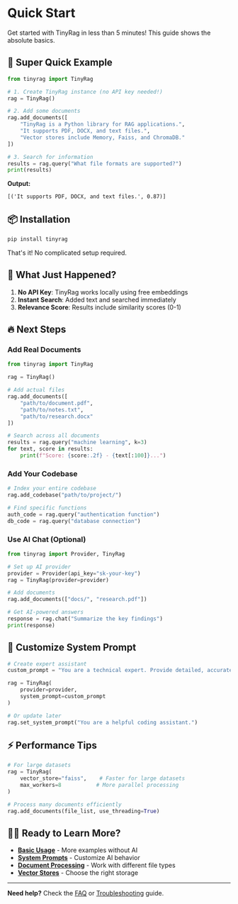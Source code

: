 # Quick Start

Get started with TinyRag in less than 5 minutes! This guide shows the absolute basics.

## 🚀 Super Quick Example

```python
from tinyrag import TinyRag

# 1. Create TinyRag instance (no API key needed!)
rag = TinyRag()

# 2. Add some documents
rag.add_documents([
    "TinyRag is a Python library for RAG applications.",
    "It supports PDF, DOCX, and text files.",
    "Vector stores include Memory, Faiss, and ChromaDB."
])

# 3. Search for information
results = rag.query("What file formats are supported?")
print(results)
```

**Output:**
```
[('It supports PDF, DOCX, and text files.', 0.87)]
```

## 📦 Installation

```bash
pip install tinyrag
```

That's it! No complicated setup required.

## 🎯 What Just Happened?

1. **No API Key**: TinyRag works locally using free embeddings
2. **Instant Search**: Added text and searched immediately
3. **Relevance Score**: Results include similarity scores (0-1)

## 🔥 Next Steps

### Add Real Documents

```python
from tinyrag import TinyRag

rag = TinyRag()

# Add actual files
rag.add_documents([
    "path/to/document.pdf",
    "path/to/notes.txt",
    "path/to/research.docx"
])

# Search across all documents
results = rag.query("machine learning", k=3)
for text, score in results:
    print(f"Score: {score:.2f} - {text[:100]}...")
```

### Add Your Codebase

```python
# Index your entire codebase
rag.add_codebase("path/to/project/")

# Find specific functions
auth_code = rag.query("authentication function")
db_code = rag.query("database connection")
```

### Use AI Chat (Optional)

```python
from tinyrag import Provider, TinyRag

# Set up AI provider
provider = Provider(api_key="sk-your-key")
rag = TinyRag(provider=provider)

# Add documents
rag.add_documents(["docs/", "research.pdf"])

# Get AI-powered answers
response = rag.chat("Summarize the key findings")
print(response)
```

## 🎨 Customize System Prompt

```python
# Create expert assistant
custom_prompt = "You are a technical expert. Provide detailed, accurate explanations."

rag = TinyRag(
    provider=provider,
    system_prompt=custom_prompt
)

# Or update later
rag.set_system_prompt("You are a helpful coding assistant.")
```

## ⚡ Performance Tips

```python
# For large datasets
rag = TinyRag(
    vector_store="faiss",    # Faster for large datasets
    max_workers=8           # More parallel processing
)

# Process many documents efficiently
rag.add_documents(file_list, use_threading=True)
```

## 🏃‍♂️ Ready to Learn More?

- **[Basic Usage](03-basic-usage.md)** - More examples without AI
- **[System Prompts](08-system-prompts.md)** - Customize AI behavior
- **[Document Processing](04-document-processing.md)** - Work with different file types
- **[Vector Stores](06-vector-stores.md)** - Choose the right storage

---

**Need help?** Check the [FAQ](19-faq.md) or [Troubleshooting](14-troubleshooting.md) guide.